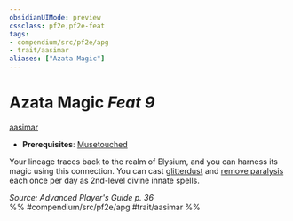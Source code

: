 ```yaml
---
obsidianUIMode: preview
cssclass: pf2e,pf2e-feat
tags:
- compendium/src/pf2e/apg
- trait/aasimar
aliases: ["Azata Magic"]
---
```

# Azata Magic  *Feat 9*  
[aasimar](../../rules/traits/aasimar-apg.md)  

- **Prerequisites**: [Musetouched](musetouched-apg.md)

Your lineage traces back to the realm of Elysium, and you can harness its magic using this connection. You can cast [glitterdust](../spells/glitterdust.md) and [remove paralysis](../spells/remove-paralysis.md) each once per day as 2nd-level divine innate spells.

*Source: Advanced Player's Guide p. 36*  
%% #compendium/src/pf2e/apg #trait/aasimar %%